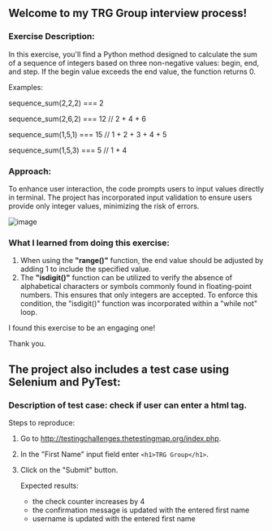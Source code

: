 
## Welcome to my TRG Group interview process!

### Exercise Description:

In this exercise, you'll find a Python method designed to calculate the sum of a sequence of integers based on three non-negative values: begin, end, and step. If the begin value exceeds the end value, the function returns 0.

Examples:

sequence_sum(2,2,2) === 2

sequence_sum(2,6,2) === 12 // 2 + 4 + 6

sequence_sum(1,5,1) === 15 // 1 + 2 + 3 + 4 + 5

sequence_sum(1,5,3) === 5 // 1 + 4

### Approach:
To enhance user interaction, the code prompts users to input values directly in terminal. 
The project has incorporated input validation to ensure users provide only integer values, minimizing the risk of errors. 

![image](https://github.com/AdiMosoiu93/TRG_Interview_Project/assets/130320111/b2dfde13-5f9d-4a83-9dcd-4a6e62cba33e)


### What I learned from doing this exercise:
1. When using the **"range()"** function, the end value should be adjusted by adding 1 to include the specified value.
2. The **"isdigit()"** function can be utilized to verify the absence of alphabetical characters or symbols commonly found in floating-point numbers. This ensures that only integers are accepted. To enforce this condition, the "isdigit()" function was incorporated within a "while not" loop.

I found this exercise to be an engaging one!

Thank you.


## The project also includes a test case using Selenium and PyTest:
### Description of test case: check if user can enter a html tag.

Steps to reproduce: 

1. Go to http://testingchallenges.thetestingmap.org/index.php.
2. In the "First Name" input field enter `<h1>TRG Group</h1>`.
3. Click on the "Submit" button.

   Expected results:
   - the check counter increases by 4
   - the confirmation message is updated with the entered first name
   - username is updated with the entered first name
   
